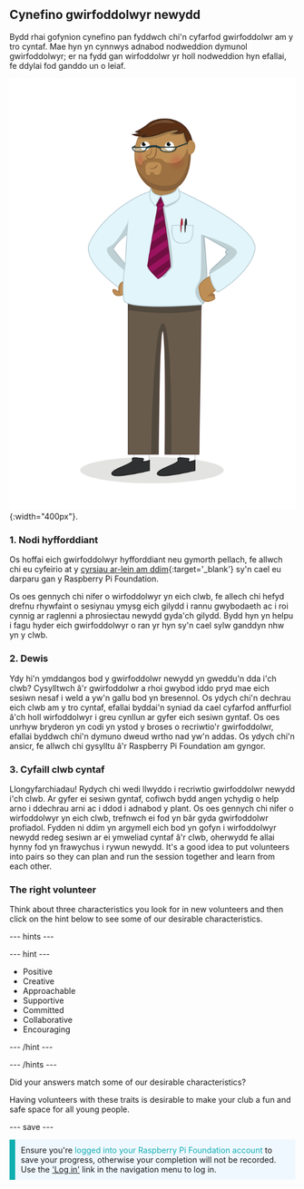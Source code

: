 ## Cynefino gwirfoddolwyr newydd

Bydd rhai gofynion cynefino pan fyddwch chi'n cyfarfod gwirfoddolwr am y tro cyntaf. Mae hyn yn cynnwys adnabod nodweddion dymunol gwirfoddolwyr; er na fydd gan wirfoddolwr yr holl nodweddion hyn efallai, fe ddylai fod ganddo un o leiaf.

![Gwirfoddolwr sy'n oedolyn.](images/10-Adult.png){:width="400px"}.
### 1. Nodi hyfforddiant

Os hoffai eich gwirfoddolwyr hyfforddiant neu gymorth pellach, fe allwch chi eu cyfeirio at y [cyrsiau ar-lein am ddim](https://www.futurelearn.com/partners/raspberry-pi){:target='_blank'} sy'n cael eu darparu gan y Raspberry Pi Foundation.

Os oes gennych chi nifer o wirfoddolwyr yn eich clwb, fe allech chi hefyd drefnu rhywfaint o sesiynau ymysg eich gilydd i rannu gwybodaeth ac i roi cynnig ar raglenni a phrosiectau newydd gyda'ch gilydd. Bydd hyn yn helpu i fagu hyder eich gwirfoddolwyr o ran yr hyn sy'n cael sylw ganddyn nhw yn y clwb.

### 2. Dewis

Ydy hi'n ymddangos bod y gwirfoddolwr newydd yn gweddu'n dda i'ch clwb? Cysylltwch â'r gwirfoddolwr a rhoi gwybod iddo pryd mae eich sesiwn nesaf i weld a yw'n gallu bod yn bresennol. Os ydych chi'n dechrau eich clwb am y tro cyntaf, efallai byddai'n syniad da cael cyfarfod anffurfiol â'ch holl wirfoddolwyr i greu cynllun ar gyfer eich sesiwn gyntaf. Os oes unrhyw bryderon yn codi yn ystod y broses o recriwtio'r gwirfoddolwr, efallai byddwch chi'n dymuno dweud wrtho nad yw'n addas. Os ydych chi'n ansicr, fe allwch chi gysylltu â'r Raspberry Pi Foundation am gyngor.

### 3. Cyfaill clwb cyntaf

Llongyfarchiadau! Rydych chi wedi llwyddo i recriwtio gwirfoddolwr newydd i'ch clwb. Ar gyfer ei sesiwn gyntaf, cofiwch bydd angen ychydig o help arno i ddechrau arni ac i ddod i adnabod y plant. Os oes gennych chi nifer o wirfoddolwyr yn eich clwb, trefnwch ei fod yn bâr gyda gwirfoddolwr profiadol. Fydden ni ddim yn argymell eich bod yn gofyn i wirfoddolwyr newydd redeg sesiwn ar ei ymweliad cyntaf â'r clwb, oherwydd fe allai hynny fod yn frawychus i rywun newydd. It's a good idea to put volunteers into pairs so they can plan and run the session together and learn from each other.

### The right volunteer

Think about three characteristics you look for in new volunteers and then click on the hint below to see some of our desirable characteristics.

--- hints ---

--- hint ---

* Positive
* Creative
* Approachable
* Supportive
* Committed
* Collaborative
* Encouraging

--- /hint ---

--- /hints ---

Did your answers match some of our desirable characteristics?

Having volunteers with these traits is desirable to make your club a fun and safe space for all young people.

--- save ---

<p style="border-left: solid; border-width:10px; border-color: #0faeb0; background-color: aliceblue; padding: 10px;">
Ensure you're <span style="color: #0faeb0">logged into your Raspberry Pi Foundation account</span> to save your progress, otherwise your completion will not be recorded. Use the <a href="https://my.raspberrypi.org/login">'Log in'</a> link in the navigation menu to log in.
</p>